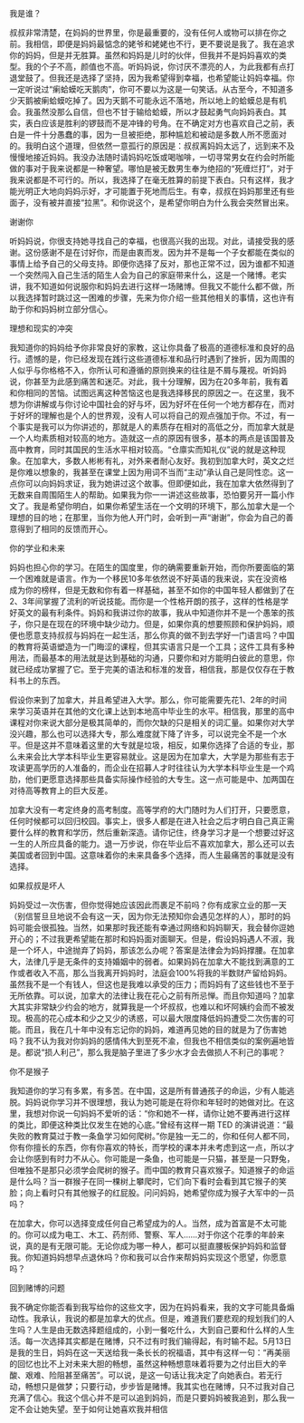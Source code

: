 我是谁？

叔叔非常清楚，在妈妈的世界里，你是最重要的，没有任何人或物可以排在你之前。我相信，即便是妈妈最惦念的姥爷和姥姥也不行，更不要说是我了。我在追求你的妈妈，但是并无胜算。虽然和妈妈是儿时的伙伴，但我并不是妈妈喜欢的类型。我的个子不高，颜值也不高。听妈妈说，你讨厌不漂亮的人，为此我都有点打退堂鼓了。但我还是选择了坚持，因为我希望得到幸福，也希望能让妈妈幸福。你一定听说过“瘌蛤蟆吃天鹅肉”，你可不要以为这是一句笑话。从古至今，不知道多少天鹅被瘌蛤蟆吃掉了。因为天鹅不可能永远不落地，所以地上的蛤蟆总是有机会。我虽然没那么自信，但也不甘于输给蛤蟆，所以才鼓起勇气向妈妈表白。其实，表白应该是胜利的锣鼓而不是冲锋的号角。在不确定对方也喜欢自己之前，表白是一件十分愚蠢的事，因为一旦被拒绝，那种尴尬和被动是多数人所不愿面对的。我明白这个道理，但依然一意孤行的原因是：叔叔离妈妈太远了，远到来不及慢慢地接近妈妈。我没办法随时请妈妈吃饭或喝咖啡，一切寻常男女在约会时所能做的事对于我来说都是一种奢望。哪怕是被无数男生奉为绝招的“死缠烂打”，对于我来说都是不可行的。所以，我选择了在毫无胜算的前提下表白。只有这样，我才能光明正大地向妈妈示好，才可能置于死地而后生。有幸，叔叔在妈妈那里还有些面子，没有被并直接“拉黑”。和你说这个，是希望你明白为什么我会突然冒出来。

谢谢你

听妈妈说，你很支持她寻找自己的幸福，也很高兴我的出现。对此，请接受我的感谢。这份感谢不是在讨好你，而是由衷而发。因为并不是每一个子女都能在类似的事情上给予自己的父母支持。即便你选择了反对，那也正常不过，因为谁都不知道一个突然闯入自己生活的陌生人会为自己的家庭带来什么，这是一个赌博。老实讲，我不知道如何说服你和妈妈去进行这样一场赌博。但我又不能什么都不做，所以我选择暂时跳过这一困难的步骤，先来为你介绍一些其他相关的事情，这也许有助于你和妈妈树立部分信心。

理想和现实的冲突

我知道你的妈妈给予你非常良好的家教，这让你具备了极高的道德标准和良好的品行。遗憾的是，你已经发现在践行这些道德标准和品行时遇到了挫折，因为周围的人似乎与你格格不入，你所认可和遵循的原则换来的往往是不屑与蔑视。听妈妈说，你甚至为此感到痛苦和迷茫。对此，我十分理解，因为在20多年前，我有着和你相同的苦恼。试图远离这种苦恼这也是我选择移民的原因之一。在这里，我不想为你讲解或与你讨论中国社会的好与坏，因为好坏在任何一个地方都存在，而对于好坏的理解也是个人的世界观，没有人可以将自己的观点强加于你。不过，有一个事实是我可以为你讲述的，那就是人的素质存在相对的高低之分，而加拿大就是一个人均素质相对较高的地方。造就这一点的原因有很多，基本的两点是该国普及高中教育，同时其国民的生活水平相对较高。“仓廪实而知礼仪”说的就是这种现象。在加拿大，多数人彬彬有礼，对外来者耐心友好。我初到加拿大时，英文之烂是你难以想象的，我甚至在课堂上因为用词不当而“主动”承认自己是同性恋。这一点你可以向妈妈求证，我为她讲过这个故事。但即便如此，我在加拿大依然得到了无数来自周围陌生人的帮助。如果我为你一一讲述这些故事，恐怕要另开一篇小作文了。我是希望你明白，如果你希望生活在一个文明的环境下，那么加拿大是一个理想的目的地；在那里，当你为他人开门时，会听到一声“谢谢”，你会为自己的善意得到了相同的反馈而开心。

你的学业和未来

妈妈也担心你的学习。在陌生的国度里，你的确需要重新开始，而你所要面临的第一个困难就是语言。作为一个移民10多年依然说不好英语的我来说，实在没资格成为你的榜样，但是无数和你有着一样基础，甚至不如你的中国年轻人都做到了在2、3年间掌握了流利的听说技能。而你是一个性格开朗的孩子，这样的性格是学好英文的最有利条件。妈妈和我讲过你的故事，我从中知道你并不是一个愚笨的孩子，你只是在现在的环境中缺少动力。但是，如果你真的想要照顾和保护妈妈，顺便也愿意支持叔叔与妈妈在一起生活，那么你真的做不到去学好一门语言吗？中国的教育将英语塑造为一门晦涩的课程，但其实语言只是一个工具；这件工具有多种用法，而最基本的用法就是达到基础的沟通，只要你和对方能明白彼此的意思，你就已经成功掌握了它。至于完美的语法和标准的发音，相信我，那是仅仅存在于教科书上的东西。

假设你来到了加拿大，并且希望进入大学。那么，你可能需要先花1、2年的时间来学习英语并在其他的文化课上达到本地高中毕业生的水平。相信我，那里的高中课程对你来说大部分是极其简单的，而你欠缺的只是相关的词汇量。如果你对大学没兴趣，那么也可以选择大专，那么难度就下降了许多，可以说完全不是一个水平。但是这并不意味着这里的大专就是垃圾，相反，如果你选择了合适的专业，那么未来会比大学本科毕业生更容易就业。这是因为在加拿大，大学是为那些有志于攻读更高学历的人准备的，而企业在招募人才时往往认为大学本科毕业生是一个鸡肋，他们更愿意选择那些具备实际操作经验的大专生。这一点可能是中、加两国在对待高等教育上的巨大反差。

加拿大没有一考定终身的高考制度。高等学府的大门随时为人们打开，只要愿意，任何时候都可以回归校园。事实上，很多人都是在进入社会之后才明白自己真正需要什么样的教育和学历，然后重新深造。请你记住，终身学习才是一个想要过好这一生的人所应具备的能力。退一万步说，你在毕业后不喜欢加拿大，那么还可以去美国或者回到中国。这意味着你的未来具备多个选择，而人生最痛苦的事就是没有选择。

如果叔叔是坏人

妈妈受过一次伤害，但你觉得她应该因此而裹足不前吗？你有成家立业的那一天（别信誓旦旦地说不会有这一天，因为你无法预知你会遇见怎样的人），那时的妈妈可能会很孤独。当然，如果那时我还能有幸通过网络和妈妈聊天，我会替你逗她开心的；不过我更希望能在那时和妈妈面对面聊天。但是，假设妈妈遇人不淑，我是一个坏人，中途抛弃了妈妈，那该怎么办呢？答案是法律会为妈妈撑腰。在加拿大，法律几乎是无条件的支持婚姻中的弱者。如果妈妈在加拿大不能找到满意的工作或者收入不高，那么当我离开妈妈时，法庭会100%将我的半数财产留给妈妈。虽然我不是一个有钱人，但这也是我难以承受的压力；而妈妈有了这些钱也不至于无所依靠。可以说，加拿大的法律让我在花心之前有所忌惮。而且你知道吗？加拿大其实非常缺少约会的地方，就算我是一个坏叔叔，也难以和坏阿姨约会而不被发现。极高的花心成本和少之又少的诱惑，可以最大限度降低妈妈遭受二次伤害的可能。而且，我在几十年中没有忘记你的妈妈，难道再见她的目的就是为了伤害她吗？我不认为我对你妈妈的感情伟大到至死不渝，但我也不相信类似的案例遍地皆是。都说“损人利己”，那么我是脑子里进了多少水才会去做损人不利己的事呢？

你不是猴子

我知道你的学习有多累，有多苦。在中国，这是所有普通孩子的命运，少有人能逃脱。妈妈说你学习并不很理想，我认为她可能是在将你和年轻时的她做对比。在这里，我想对你说一句妈妈不爱听的话：“你和她不一样，请你让她不要再进行这样的类比，即便这种类比仅发生在她的心底。”曾经有这样一期 TED 的演讲说道：“最失败的教育莫过于教一条鱼学习如何爬树。”你是独一无二的，你和任何人都不同，你有你擅长的东西，你有你喜欢的特长，而学校的课本并未考虑到这一点，所以才会让你感到有时力不从心。你可能是一条鱼，也可能是一只猫，甚至是一只野兔，但唯独不是那只必须学会爬树的猴子。而中国的教育只喜欢猴子。知道猴子的命运是什么吗？当一群猴子在同一棵树上攀爬时，它们向下看时会看到其它猴子的笑脸；向上看时只有其他猴子的红屁股。问问妈妈，她希望你成为猴子大军中的一员吗？

在加拿大，你可以选择变成任何自己希望成为的人。当然，成为首富是不太可能的。你可以成为电工、木工、药剂师、警察、军人……对于你这个花季的年龄来说，真的是有无限可能。无论你成为哪一种人，都可以挺直腰板保护妈妈和监督我。你知道妈妈想早点退休吗？你和我可以合作来帮妈妈实现这个愿望，你愿意吗？

回到赌博的问题

我不确定你能否看到我写给你的这些文字，因为在妈妈看来，我的文字可能具备煽动性。我承认，我说的都是加拿大的优点。但是，难道我们要悲观的规划我们的人生吗？人生是由无数选择题组成的，小到一餐吃什么，大到自己要和什么样的人生活。每一次选择其实都是在赌博，只不过有时我们输得起，有时输不起。5月13日是我的生日，妈妈在这一天送给我一条长长的祝福语，其中有这样一句：“再美丽的回忆也比不上对未来大胆的畅想，虽然这种畅想意味着将要为之付出巨大的辛酸、艰难、险阻甚至痛苦”。可以说，是这一句话让我决定了向她表白。若无行动，畅想只是做梦；只要行动，步步皆是赌博。我其实也在赌博，只不过我对自己充满了信心。我这个信心并不是可以追到妈妈，而是只要妈妈被我追到，那么我一定不会让她失望。至于如何让她喜欢我并相信
